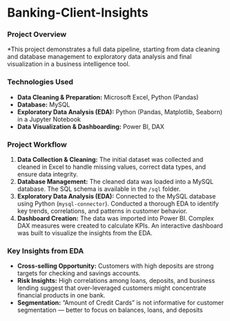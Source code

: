 # Banking-Client-Insights

### Project Overview
*This project demonstrates a full data pipeline, starting from data cleaning and database management to exploratory data analysis and final visualization in a business intelligence tool.

### Technologies Used
* **Data Cleaning & Preparation:** Microsoft Excel, Python (Pandas)
* **Database:** MySQL
* **Exploratory Data Analysis (EDA):** Python (Pandas, Matplotlib, Seaborn) in a Jupyter Notebook
* **Data Visualization & Dashboarding:** Power BI, DAX

### Project Workflow
1.  **Data Collection & Cleaning:** The initial dataset was collected and cleaned in Excel to handle missing values, correct data types, and ensure data integrity.
2.  **Database Management:** The cleaned data was loaded into a MySQL database. The SQL schema is available in the `/sql` folder.
3.  **Exploratory Data Analysis (EDA):** Connected to the MySQL database using Python (`mysql-connector`). Conducted a thorough EDA to identify key trends, correlations, and patterns in customer behavior.
4.  **Dashboard Creation:** The data was imported into Power BI. Complex DAX measures were created to calculate KPIs. An interactive dashboard was built to visualize the insights from the EDA.

### Key Insights from EDA
* **Cross-selling Opportunity:** Customers with high deposits are strong targets for checking and savings accounts.
* **Risk Insights:**  High correlations among loans, deposits, and business lending suggest that over-leveraged customers might concentrate financial products in one bank.
* **Segmentation:** “Amount of Credit Cards” is not informative for customer segmentation — better to focus on balances, loans, and deposits



